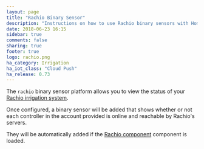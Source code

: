 ```yaml
---
layout: page
title: "Rachio Binary Sensor"
description: "Instructions on how to use Rachio binary sensors with Home Assistant."
date: 2018-06-23 16:15
sidebar: true
comments: false
sharing: true
footer: true
logo: rachio.png
ha_category: Irrigation
ha_iot_class: "Cloud Push"
ha_release: 0.73
---
```


The `rachio` binary sensor platform allows you to view the status of your [Rachio irrigation system](http://rachio.com/).

Once configured, a binary sensor will be added that shows whether or not each controller in the account provided is online and reachable by Rachio's servers.

They will be automatically added if the [Rachio component](/components/rachio/) component is loaded.
